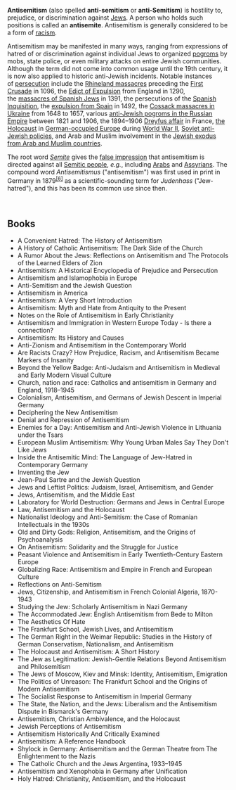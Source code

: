<p><strong>Antisemitism</strong>&nbsp;(also spelled&nbsp;<strong>anti-semitism</strong>&nbsp;or&nbsp;<strong>anti-Semitism</strong>) is hostility to, prejudice, or discrimination against&nbsp;<a title="Jews" href="https://en.wikipedia.org/wiki/Jews">Jews</a>.&nbsp;A person who holds such positions is called an&nbsp;<strong>antisemite</strong>. Antisemitism is generally considered to be a form of&nbsp;<a title="Racism" href="https://en.wikipedia.org/wiki/Racism">racism</a>.</p>
<p>Antisemitism may be manifested in many ways, ranging from expressions of hatred of or discrimination against individual Jews to organized&nbsp;<a title="Pogrom" href="https://en.wikipedia.org/wiki/Pogrom">pogroms</a>&nbsp;by mobs, state police, or even military attacks on entire Jewish communities. Although the term did not come into common usage until the 19th century, it is now also applied to historic anti-Jewish incidents. Notable instances of&nbsp;<a title="Persecution of Jews" href="https://en.wikipedia.org/wiki/Persecution_of_Jews">persecution</a>&nbsp;include the&nbsp;<a title="Rhineland massacres" href="https://en.wikipedia.org/wiki/Rhineland_massacres">Rhineland massacres</a>&nbsp;preceding the&nbsp;<a title="First Crusade" href="https://en.wikipedia.org/wiki/First_Crusade">First Crusade</a>&nbsp;in 1096, the&nbsp;<a title="Edict of Expulsion" href="https://en.wikipedia.org/wiki/Edict_of_Expulsion">Edict of Expulsion</a>&nbsp;from England in 1290, the&nbsp;<a title="History of the Jews in Spain" href="https://en.wikipedia.org/wiki/History_of_the_Jews_in_Spain#Massacres_and_mass_conversions_of_1391">massacres of Spanish Jews</a>&nbsp;in 1391, the persecutions of the&nbsp;<a title="Spanish Inquisition" href="https://en.wikipedia.org/wiki/Spanish_Inquisition">Spanish Inquisition</a>, the&nbsp;<a title="Alhambra Decree" href="https://en.wikipedia.org/wiki/Alhambra_Decree">expulsion from Spain</a>&nbsp;in 1492, the&nbsp;<a class="mw-redirect" title="Tach VeTat" href="https://en.wikipedia.org/wiki/Tach_VeTat">Cossack massacres in Ukraine</a>&nbsp;from 1648 to 1657, various&nbsp;<a class="mw-redirect" title="Anti-Jewish pogroms in the Russian Empire" href="https://en.wikipedia.org/wiki/Anti-Jewish_pogroms_in_the_Russian_Empire">anti-Jewish pogroms in the Russian Empire</a>&nbsp;between 1821 and 1906, the 1894&ndash;1906&nbsp;<a title="Dreyfus affair" href="https://en.wikipedia.org/wiki/Dreyfus_affair">Dreyfus affair</a>&nbsp;in France,&nbsp;<a title="The Holocaust" href="https://en.wikipedia.org/wiki/The_Holocaust">the Holocaust</a>&nbsp;in&nbsp;<a title="Nazi Germany" href="https://en.wikipedia.org/wiki/Nazi_Germany">German-occupied Europe</a>&nbsp;during&nbsp;<a title="World War II" href="https://en.wikipedia.org/wiki/World_War_II">World War II</a>,&nbsp;<a title="Antisemitism in the Soviet Union" href="https://en.wikipedia.org/wiki/Antisemitism_in_the_Soviet_Union">Soviet anti-Jewish policies</a>, and Arab and Muslim involvement in the&nbsp;<a title="Jewish exodus from Arab and Muslim countries" href="https://en.wikipedia.org/wiki/Jewish_exodus_from_Arab_and_Muslim_countries">Jewish exodus from Arab and Muslim countries</a>.</p>
<p>The root word&nbsp;<em><a class="extiw" title="wikt:Semite" href="https://en.wiktionary.org/wiki/Semite">Semite</a></em>&nbsp;gives the&nbsp;<a title="Misnomer" href="https://en.wikipedia.org/wiki/Misnomer">false impression</a>&nbsp;that antisemitism is directed against all&nbsp;<a title="Semitic people" href="https://en.wikipedia.org/wiki/Semitic_people">Semitic people</a>,&nbsp;<em>e.g.</em>, including&nbsp;<a title="Arabs" href="https://en.wikipedia.org/wiki/Arabs">Arabs</a>&nbsp;and&nbsp;<a title="Assyrian people" href="https://en.wikipedia.org/wiki/Assyrian_people">Assyrians</a>. The compound word&nbsp;<em>Antisemitismus</em>&nbsp;("antisemitism") was first used in print in Germany in 1879<sup id="cite_ref-FOOTNOTEBein1990595_6-0" class="reference"><a href="https://en.wikipedia.org/wiki/Antisemitism#cite_note-FOOTNOTEBein1990595-6">[6]</a></sup>&nbsp;as a scientific-sounding term for&nbsp;<em>Judenhass</em>&nbsp;("Jew-hatred"),&nbsp;and this has been its common use since then.</p>
</br>
<h2> Books </h2>
<ul>
 <li><a target="_blank" href="https://github.com/manjunath5496/Antisemitism-Books/blob/master/sml(1).pdf" style="text-decoration:none;">A Convenient Hatred: The History of Antisemitism</a></li>
 <li><a target="_blank" href="https://github.com/manjunath5496/Antisemitism-Books/blob/master/sml(2).pdf" style="text-decoration:none;">A History of Catholic Antisemitism: The Dark Side of the Church  </a></li>
                                <li><a target="_blank" href="https://github.com/manjunath5496/Antisemitism-Books/blob/master/sml(3).pdf" style="text-decoration:none;">A Rumor About the Jews: Reflections on Antisemitism and The Protocols of the Learned Elders of Zion</a></li>
 <li><a target="_blank" href="https://github.com/manjunath5496/Antisemitism-Books/blob/master/sml(4).pdf" style="text-decoration:none;">Antisemitism: A Historical Encyclopedia of Prejudice and Persecution </a></li>                              
<li><a target="_blank" href="https://github.com/manjunath5496/Antisemitism-Books/blob/master/sml(5).pdf" style="text-decoration:none;">Antisemitism and Islamophobia in Europe</a></li>
<li><a target="_blank" href="https://github.com/manjunath5496/Antisemitism-Books/blob/master/sml(6).pdf" style="text-decoration:none;">Anti-Semitism and the Jewish Question</a></li>
                                <li><a target="_blank" href="https://github.com/manjunath5496/Antisemitism-Books/blob/master/sml(7).pdf" style="text-decoration:none;">Antisemitism in America </a></li>
                                <li><a target="_blank" href="https://github.com/manjunath5496/Antisemitism-Books/blob/master/sml(8).pdf" style="text-decoration:none;">Antisemitism: A Very Short Introduction</a></li>      
 
 <li><a target="_blank" href="https://github.com/manjunath5496/Antisemitism-Books/blob/master/sml(9).pdf" style="text-decoration:none;">Antisemitism: Myth and Hate from Antiquity to the Present </a></li>                             
<li><a target="_blank" href="https://github.com/manjunath5496/Antisemitism-Books/blob/master/sml(10).pdf" style="text-decoration:none;">Notes on the Role of Antisemitism in Early Christianity</a></li>                                
<li><a target="_blank" href="https://github.com/manjunath5496/Antisemitism-Books/blob/master/sml(11).pdf" style="text-decoration:none;">Antisemitism and Immigration in Western Europe Today - Is there a connection?</a></li>
                                <li><a target="_blank" href="https://github.com/manjunath5496/Antisemitism-Books/blob/master/sml(12).pdf" style="text-decoration:none;">Antisemitism: Its History and Causes</a></li>
        <li><a target="_blank" href="https://github.com/manjunath5496/Antisemitism-Books/blob/master/sml(13).pdf" style="text-decoration:none;"> Anti-Zionism and Antisemitism in the Contemporary World</a></li>
                                
 <li><a target="_blank" href="https://github.com/manjunath5496/Antisemitism-Books/blob/master/sml(14).pdf" style="text-decoration:none;">Are Racists Crazy? How Prejudice, Racism, and Antisemitism Became Markers of Insanity </a></li>                              
<li><a target="_blank" href="https://github.com/manjunath5496/Antisemitism-Books/blob/master/sml(15).pdf" style="text-decoration:none;">Beyond the Yellow Badge: Anti-Judaism and Antisemitism in Medieval and Early Modern Visual Culture </a></li>
<li><a target="_blank" href="https://github.com/manjunath5496/Antisemitism-Books/blob/master/sml(16).pdf" style="text-decoration:none;">Church, nation and race: Catholics and antisemitism in Germany and England, 1918–1945</a></li>
                              
<li><a target="_blank" href="https://github.com/manjunath5496/Antisemitism-Books/blob/master/sml(17).pdf" style="text-decoration:none;">Colonialism, Antisemitism, and Germans of Jewish Descent in Imperial Germany</a></li>

 <li><a target="_blank" href="https://github.com/manjunath5496/Antisemitism-Books/blob/master/sml(18).pdf" style="text-decoration:none;">Deciphering the New Antisemitism</a></li>
 <li><a target="_blank" href="https://github.com/manjunath5496/Antisemitism-Books/blob/master/sml(19).pdf" style="text-decoration:none;">Denial and Repression of Antisemitism  </a></li>
                                <li><a target="_blank" href="https://github.com/manjunath5496/Antisemitism-Books/blob/master/sml(20).pdf" style="text-decoration:none;"> Enemies for a Day: Antisemitism and Anti-Jewish Violence in Lithuania under the Tsars  </a></li>
 <li><a target="_blank" href="https://github.com/manjunath5496/Antisemitism-Books/blob/master/sml(21).pdf" style="text-decoration:none;">European Muslim Antisemitism: Why Young Urban Males Say They Don't Like Jews </a></li>                              
<li><a target="_blank" href="https://github.com/manjunath5496/Antisemitism-Books/blob/master/sml(22).pdf" style="text-decoration:none;">Inside the Antisemitic Mind: The Language of Jew-Hatred in Contemporary Germany </a></li>
<li><a target="_blank" href="https://github.com/manjunath5496/Antisemitism-Books/blob/master/sml(23).pdf" style="text-decoration:none;">Inventing the Jew</a></li>
<li><a target="_blank" href="https://github.com/manjunath5496/Antisemitism-Books/blob/master/sml(24).pdf" style="text-decoration:none;">Jean-Paul Sartre and the Jewish Question</a></li>                                                             
  <li><a target="_blank" href="https://github.com/manjunath5496/Antisemitism-Books/blob/master/sml(25).pdf" style="text-decoration:none;">Jews and Leftist Politics: Judaism, Israel, Antisemitism, and Gender </a></li>
 <li><a target="_blank" href="https://github.com/manjunath5496/Antisemitism-Books/blob/master/sml(26).pdf" style="text-decoration:none;">Jews, Antisemitism, and the Middle East</a></li>
                                <li><a target="_blank" href="https://github.com/manjunath5496/Antisemitism-Books/blob/master/sml(27).pdf" style="text-decoration:none;">Laboratory for World Destruction: Germans and Jews in Central Europe</a></li>
 <li><a target="_blank" href="https://github.com/manjunath5496/Antisemitism-Books/blob/master/sml(28).pdf" style="text-decoration:none;">Law, Antisemitism and the Holocaust</a></li>                              
<li><a target="_blank" href="https://github.com/manjunath5496/Antisemitism-Books/blob/master/sml(29).pdf" style="text-decoration:none;">Nationalist Ideology and Anti-Semitism: the Case of Romanian Intellectuals in the 1930s</a></li>
<li><a target="_blank" href="https://github.com/manjunath5496/Antisemitism-Books/blob/master/sml(30).pdf" style="text-decoration:none;">Old and Dirty Gods: Religion, Antisemitism, and the Origins of Psychoanalysis</a></li>
                                <li><a target="_blank" href="https://github.com/manjunath5496/Antisemitism-Books/blob/master/sml(31).pdf" style="text-decoration:none;">On Antisemitism: Solidarity and the Struggle for Justice</a></li>
                                <li><a target="_blank" href="https://github.com/manjunath5496/Antisemitism-Books/blob/master/sml(32).pdf" style="text-decoration:none;">Peasant Violence and Antisemitism in Early
Twentieth-Century Eastern Europe</a></li>      
 
 <li><a target="_blank" href="https://github.com/manjunath5496/Antisemitism-Books/blob/master/sml(33).pdf" style="text-decoration:none;">Globalizing Race: Antisemitism and Empire in French and European Culture</a></li> 
 
  <li><a target="_blank" href="https://github.com/manjunath5496/Antisemitism-Books/blob/master/sml(34).pdf" style="text-decoration:none;">Reflections on Anti-Semitism</a></li>  
  
 <li><a target="_blank" href="https://github.com/manjunath5496/Antisemitism-Books/blob/master/sml(36).pdf" style="text-decoration:none;">Jews, Citizenship, and Antisemitism in French Colonial Algeria, 1870-1943</a></li>
    <li><a target="_blank" href="https://github.com/manjunath5496/Antisemitism-Books/blob/master/sml(37).pdf" style="text-decoration:none;">Studying the Jew: Scholarly Antisemitism in Nazi Germany</a></li>
                                
 <li><a target="_blank" href="https://github.com/manjunath5496/Antisemitism-Books/blob/master/sml(38).pdf" style="text-decoration:none;">The Accommodated Jew: English Antisemitism from Bede to Milton </a></li>                              
<li><a target="_blank" href="https://github.com/manjunath5496/Antisemitism-Books/blob/master/sml(39).rar" style="text-decoration:none;">The Aesthetics Of Hate</a></li>
<li><a target="_blank" href="https://github.com/manjunath5496/Antisemitism-Books/blob/master/sml(40).pdf" style="text-decoration:none;">The Frankfurt School, Jewish Lives, and Antisemitism</a></li>
                              
<li><a target="_blank" href="https://github.com/manjunath5496/Antisemitism-Books/blob/master/sml(41).pdf" style="text-decoration:none;">The German Right in the Weimar Republic: Studies in the History of German Conservatism, Nationalism, and Antisemitism</a></li>

 <li><a target="_blank" href="https://github.com/manjunath5496/Antisemitism-Books/blob/master/sml(42).pdf" style="text-decoration:none;">The Holocaust and Antisemitism: A Short History</a></li>
 <li><a target="_blank" href="https://github.com/manjunath5496/Antisemitism-Books/blob/master/sml(43).pdf" style="text-decoration:none;">The Jew as Legitimation: Jewish-Gentile Relations Beyond Antisemitism and Philosemitism </a></li>
                                <li><a target="_blank" href="https://github.com/manjunath5496/Antisemitism-Books/blob/master/sml(44).pdf" style="text-decoration:none;">The Jews of Moscow, Kiev and Minsk: Identity, Antisemitism, Emigration </a></li>
 <li><a target="_blank" href="https://github.com/manjunath5496/Antisemitism-Books/blob/master/sml(45).pdf" style="text-decoration:none;">The Politics of Unreason: The Frankfurt School and the Origins of Modern Antisemitism </a></li>                              
<li><a target="_blank" href="https://github.com/manjunath5496/Antisemitism-Books/blob/master/sml(46).pdf" style="text-decoration:none;">The Socialist Response to Antisemitism in Imperial Germany </a></li>
<li><a target="_blank" href="https://github.com/manjunath5496/Antisemitism-Books/blob/master/sml(47).pdf" style="text-decoration:none;">The State, the Nation, and the Jews: Liberalism and the Antisemitism Dispute in Bismarck's Germany</a></li>



<li><a target="_blank" href="https://github.com/manjunath5496/Antisemitism-Books/blob/master/sml(48).pdf" style="text-decoration:none;">Antisemitism, Christian Ambivalence, and the Holocaust</a></li>
 <li><a target="_blank" href="https://github.com/manjunath5496/Antisemitism-Books/blob/master/sml(49).pdf" style="text-decoration:none;">Jewish Perceptions of Antisemitism  </a></li>
                                <li><a target="_blank" href="https://github.com/manjunath5496/Antisemitism-Books/blob/master/sml(50).pdf" style="text-decoration:none;">Antisemitism Historically And Critically Examined</a></li>
 
<li><a target="_blank" href="https://github.com/manjunath5496/Antisemitism-Books/blob/master/sml(51).pdf" style="text-decoration:none;">Antisemitism: A Reference Handbook</a></li>

<li><a target="_blank" href="https://github.com/manjunath5496/Antisemitism-Books/blob/master/sml(52).pdf" style="text-decoration:none;">Shylock in Germany: Antisemitism and the German Theatre from The Enlightenment to the Nazis</a></li>
 <li><a target="_blank" href="https://github.com/manjunath5496/Antisemitism-Books/blob/master/sml(53).pdf" style="text-decoration:none;">The Catholic Church and the Jews Argentina, 1933–1945  </a></li>
                                <li><a target="_blank" href="https://github.com/manjunath5496/Antisemitism-Books/blob/master/sml(54).pdf" style="text-decoration:none;">Antisemitism and Xenophobia in Germany after Unification</a></li>
 
<li><a target="_blank" href="https://github.com/manjunath5496/Antisemitism-Books/blob/master/sml(35).pdf" style="text-decoration:none;">Holy Hatred: Christianity, Antisemitism, and the Holocaust</a></li>
 
 
 
 
 
 
 </ul>
